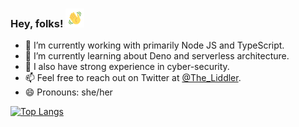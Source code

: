 ### Hey, folks! <img src="https://raw.githubusercontent.com/theliddler/theliddler/master/wave.gif" width="30px">

- 🔭 I’m currently working with primarily Node JS and TypeScript.
- 🌱 I’m currently learning about Deno and serverless architecture.
- 💬 I also have strong experience in cyber-security.
- 📫 Feel free to reach out on Twitter at [@The_Liddler](https://twitter.com/The_Liddler).
- 😄 Pronouns: she/her

[![Top Langs](https://github-readme-stats.vercel.app/api/top-langs/?username=theliddler&theme=gotham&layout=compact)](https://github.com/anuraghazra/github-readme-stats)
